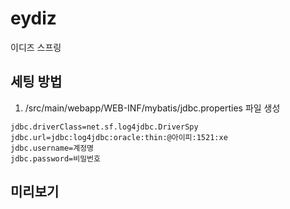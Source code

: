 # eydiz

이디즈 스프링

## 세팅 방법

1. /src/main/webapp/WEB-INF/mybatis/jdbc.properties 파일 생성

```
jdbc.driverClass=net.sf.log4jdbc.DriverSpy
jdbc.url=jdbc:log4jdbc:oracle:thin:@아이피:1521:xe
jdbc.username=계정명
jdbc.password=비밀번호
```

## 미리보기
